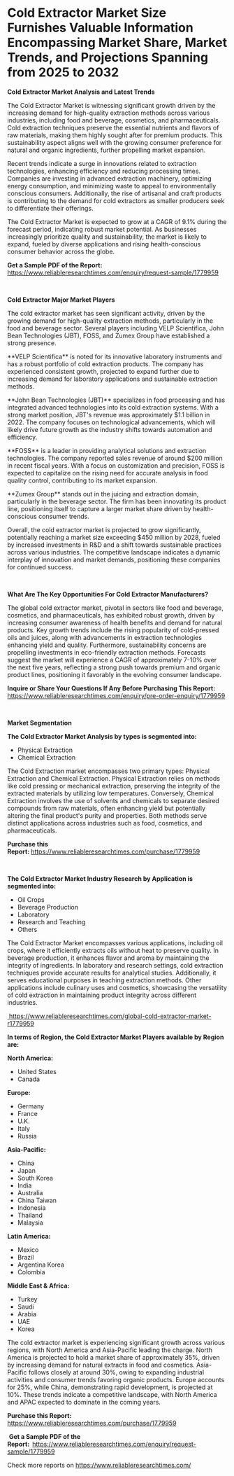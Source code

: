 <p><h1>Cold Extractor Market Size Furnishes Valuable Information Encompassing Market Share, Market Trends, and Projections Spanning from 2025 to 2032</h1></p><p><strong>Cold Extractor Market Analysis and Latest Trends</strong></p>
<p><p>The Cold Extractor Market is witnessing significant growth driven by the increasing demand for high-quality extraction methods across various industries, including food and beverage, cosmetics, and pharmaceuticals. Cold extraction techniques preserve the essential nutrients and flavors of raw materials, making them highly sought after for premium products. This sustainability aspect aligns well with the growing consumer preference for natural and organic ingredients, further propelling market expansion.</p><p>Recent trends indicate a surge in innovations related to extraction technologies, enhancing efficiency and reducing processing times. Companies are investing in advanced extraction machinery, optimizing energy consumption, and minimizing waste to appeal to environmentally conscious consumers. Additionally, the rise of artisanal and craft products is contributing to the demand for cold extractors as smaller producers seek to differentiate their offerings.</p><p>The Cold Extractor Market is expected to grow at a CAGR of 9.1% during the forecast period, indicating robust market potential. As businesses increasingly prioritize quality and sustainability, the market is likely to expand, fueled by diverse applications and rising health-conscious consumer behavior across the globe.</p></p>
<p><strong>Get a Sample PDF of the Report:&nbsp;</strong> <a href="https://www.reliableresearchtimes.com/enquiry/request-sample/1779959?utm_campaign=2930&utm_medium=2&utm_source=Github&utm_content=ia&utm_term=25032025&utm_id=cold-extractor">https://www.reliableresearchtimes.com/enquiry/request-sample/1779959</a></p>
<p>&nbsp;</p>
<p><strong>Cold Extractor Major Market Players</strong></p>
<p><p>The cold extractor market has seen significant activity, driven by the growing demand for high-quality extraction methods, particularly in the food and beverage sector. Several players including VELP Scientifica, John Bean Technologies (JBT), FOSS, and Zumex Group have established a strong presence. </p><p>**VELP Scientifica** is noted for its innovative laboratory instruments and has a robust portfolio of cold extraction products. The company has experienced consistent growth, projected to expand further due to increasing demand for laboratory applications and sustainable extraction methods.</p><p>**John Bean Technologies (JBT)** specializes in food processing and has integrated advanced technologies into its cold extraction systems. With a strong market position, JBT's revenue was approximately $1.1 billion in 2022. The company focuses on technological advancements, which will likely drive future growth as the industry shifts towards automation and efficiency.</p><p>**FOSS** is a leader in providing analytical solutions and extraction technologies. The company reported sales revenue of around $200 million in recent fiscal years. With a focus on customization and precision, FOSS is expected to capitalize on the rising need for accurate analysis in food quality control, contributing to its market expansion.</p><p>**Zumex Group** stands out in the juicing and extraction domain, particularly in the beverage sector. The firm has been innovating its product line, positioning itself to capture a larger market share driven by health-conscious consumer trends.</p><p>Overall, the cold extractor market is projected to grow significantly, potentially reaching a market size exceeding $450 million by 2028, fueled by increased investments in R&D and a shift towards sustainable practices across various industries. The competitive landscape indicates a dynamic interplay of innovation and market demands, positioning these companies for continued success.</p></p>
<p>&nbsp;</p>
<p><strong>What Are The Key Opportunities For Cold Extractor Manufacturers?</strong></p>
<p><p>The global cold extractor market, pivotal in sectors like food and beverage, cosmetics, and pharmaceuticals, has exhibited robust growth, driven by increasing consumer awareness of health benefits and demand for natural products. Key growth trends include the rising popularity of cold-pressed oils and juices, along with advancements in extraction technologies enhancing yield and quality. Furthermore, sustainability concerns are propelling investments in eco-friendly extraction methods. Forecasts suggest the market will experience a CAGR of approximately 7-10% over the next five years, reflecting a strong push towards premium and organic product lines, positioning it favorably in the evolving consumer landscape.</p></p>
<p><strong>Inquire or Share Your Questions If Any Before Purchasing This Report:</strong> <a href="https://www.reliableresearchtimes.com/enquiry/pre-order-enquiry/1779959?utm_campaign=2930&utm_medium=2&utm_source=Github&utm_content=ia&utm_term=25032025&utm_id=cold-extractor">https://www.reliableresearchtimes.com/enquiry/pre-order-enquiry/1779959</a></p>
<p>&nbsp;</p>
<p><strong>Market Segmentation</strong></p>
<p><strong>The Cold Extractor Market Analysis by types is segmented into:</strong></p>
<p><ul><li>Physical Extraction</li><li>Chemical Extraction</li></ul></p>
<p><p>The Cold Extraction market encompasses two primary types: Physical Extraction and Chemical Extraction. Physical Extraction relies on methods like cold pressing or mechanical extraction, preserving the integrity of the extracted materials by utilizing low temperatures. Conversely, Chemical Extraction involves the use of solvents and chemicals to separate desired compounds from raw materials, often enhancing yield but potentially altering the final product's purity and properties. Both methods serve distinct applications across industries such as food, cosmetics, and pharmaceuticals.</p></p>
<p><strong>Purchase this Report:&nbsp;</strong><a href="https://www.reliableresearchtimes.com/purchase/1779959?utm_campaign=2930&utm_medium=2&utm_source=Github&utm_content=ia&utm_term=25032025&utm_id=cold-extractor">https://www.reliableresearchtimes.com/purchase/1779959</a></p>
<p>&nbsp;</p>
<p><strong>The Cold Extractor Market Industry Research by Application is segmented into:</strong></p>
<p><ul><li>Oil Crops</li><li>Beverage Production</li><li>Laboratory</li><li>Research and Teaching</li><li>Others</li></ul></p>
<p><p>The Cold Extractor Market encompasses various applications, including oil crops, where it efficiently extracts oils without heat to preserve quality. In beverage production, it enhances flavor and aroma by maintaining the integrity of ingredients. In laboratory and research settings, cold extraction techniques provide accurate results for analytical studies. Additionally, it serves educational purposes in teaching extraction methods. Other applications include culinary uses and cosmetics, showcasing the versatility of cold extraction in maintaining product integrity across different industries.</p></p>
<p><a href="https://www.reliableresearchtimes.com/global-cold-extractor-market-r1779959?utm_campaign=2930&utm_medium=2&utm_source=Github&utm_content=ia&utm_term=25032025&utm_id=cold-extractor">&nbsp;https://www.reliableresearchtimes.com/global-cold-extractor-market-r1779959</a></p>
<p><strong>In terms of Region, the Cold Extractor Market Players available by Region are:</strong></p>
<p>
    <p> <strong> North America: </strong>
        <ul>
            <li>United States</li>
            <li>Canada</li>
        </ul>
        </p> 
    <p> <strong> Europe: </strong>
        <ul>
            <li>Germany</li>
            <li>France</li>
            <li>U.K.</li>
            <li>Italy</li>
            <li>Russia</li>
        </ul>
        </p> 
    <p> <strong> Asia-Pacific: </strong>
        <ul>
            <li>China</li>
            <li>Japan</li>
            <li>South Korea</li>
            <li>India</li>
            <li>Australia</li>
            <li>China Taiwan</li>
            <li>Indonesia</li>
            <li>Thailand</li>
            <li>Malaysia</li>
        </ul>
        </p> 
    <p> <strong> Latin America: </strong>
        <ul>
            <li>Mexico</li>
            <li>Brazil</li>
            <li>Argentina Korea</li>
            <li>Colombia</li>
        </ul>
        </p> 
    <p> <strong> Middle East & Africa: </strong>
        <ul>
            <li>Turkey</li>
            <li>Saudi</li>
            <li>Arabia</li>
            <li>UAE</li>
            <li>Korea</li>
        </ul>
    </p>
    </p>
<p><p>The cold extractor market is experiencing significant growth across various regions, with North America and Asia-Pacific leading the charge. North America is projected to hold a market share of approximately 35%, driven by increasing demand for natural extracts in food and cosmetics. Asia-Pacific follows closely at around 30%, owing to expanding industrial activities and consumer trends favoring organic products. Europe accounts for 25%, while China, demonstrating rapid development, is projected at 10%. These trends indicate a competitive landscape, with North America and APAC expected to dominate in the coming years.</p></p>
<p><strong>Purchase this Report: </strong><a href="https://www.reliableresearchtimes.com/purchase/1779959?utm_campaign=2930&utm_medium=2&utm_source=Github&utm_content=ia&utm_term=25032025&utm_id=cold-extractor">https://www.reliableresearchtimes.com/purchase/1779959</a></p>
<p>&nbsp;<strong>Get a Sample PDF of the Report:&nbsp;&nbsp;</strong><a href="https://www.reliableresearchtimes.com/enquiry/request-sample/1779959?utm_campaign=2930&utm_medium=2&utm_source=Github&utm_content=ia&utm_term=25032025&utm_id=cold-extractor">https://www.reliableresearchtimes.com/enquiry/request-sample/1779959</a></p>
<p><strong></strong></p>
<p>Check more reports on <a href="https://www.reliableresearchtimes.com/?utm_campaign=2930&utm_medium=2&utm_source=Github&utm_content=ia&utm_term=25032025&utm_id=cold-extractor">https://www.reliableresearchtimes.com/</a></p>